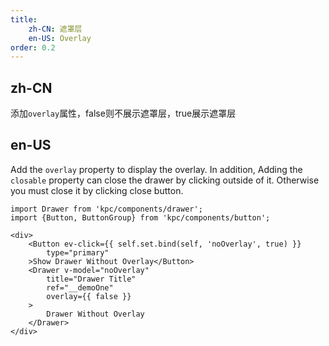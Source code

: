 ```yaml
---
title: 
    zh-CN: 遮罩层
    en-US: Overlay
order: 0.2
---
```


## zh-CN
添加`overlay`属性，false则不展示遮罩层，true展示遮罩层

## en-US

Add the `overlay` property to display the overlay. In addition, Adding the `closable` property can 
close the drawer by clicking outside of it. Otherwise you must close it by clicking close button.

```vdt
import Drawer from 'kpc/components/drawer';
import {Button, ButtonGroup} from 'kpc/components/button';

<div>
    <Button ev-click={{ self.set.bind(self, 'noOverlay', true) }}
        type="primary"
    >Show Drawer Without Overlay</Button>
    <Drawer v-model="noOverlay" 
        title="Drawer Title"
        ref="__demoOne"
        overlay={{ false }}
    >
        Drawer Without Overlay
    </Drawer>
</div>
```
